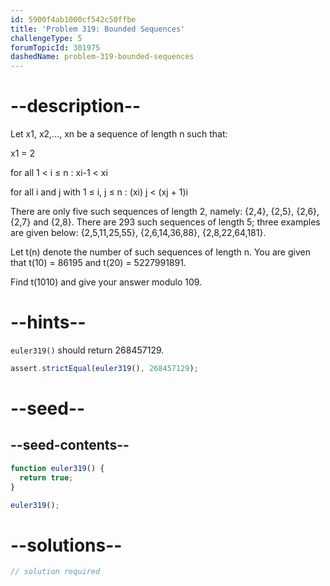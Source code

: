```yaml
---
id: 5900f4ab1000cf542c50ffbe
title: 'Problem 319: Bounded Sequences'
challengeType: 5
forumTopicId: 301975
dashedName: problem-319-bounded-sequences
---
```


# --description--

Let x1, x2,..., xn be a sequence of length n such that:

x1 = 2

for all 1 &lt; i ≤ n : xi-1 &lt; xi

for all i and j with 1 ≤ i, j ≤ n : (xi) j &lt; (xj + 1)i

There are only five such sequences of length 2, namely: {2,4}, {2,5}, {2,6}, {2,7} and {2,8}. There are 293 such sequences of length 5; three examples are given below: {2,5,11,25,55}, {2,6,14,36,88}, {2,8,22,64,181}.

Let t(n) denote the number of such sequences of length n. You are given that t(10) = 86195 and t(20) = 5227991891.

Find t(1010) and give your answer modulo 109.

# --hints--

`euler319()` should return 268457129.

```js
assert.strictEqual(euler319(), 268457129);
```

# --seed--

## --seed-contents--

```js
function euler319() {
  return true;
}

euler319();
```

# --solutions--

```js
// solution required
```
